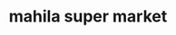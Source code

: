 ---
title: "mahila super market"
url: /vanasthaslipuram-hyderabad/mahila-super-market/
shop: Supermarkt
---
